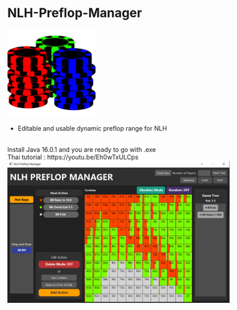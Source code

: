 # NLH-Preflop-Manager
<img src="https://github.com/palmpalmpalm/nlh-preflop-manager/blob/main/pic/nlh_preflop_manger_icon.png" width="200" height="200" /> <br/>
- Editable and usable dynamic preflop range for NLH<br/>
<br/>
Install Java 16.0.1 and you are ready to go with .exe <br/>
Thai tutorial : https://youtu.be/Eh0wTxULCps<br/>
<img src="https://github.com/palmpalmpalm/nlh-preflop-manager/blob/main/pic/nlh_preflop_manager.PNG"> <br/>
